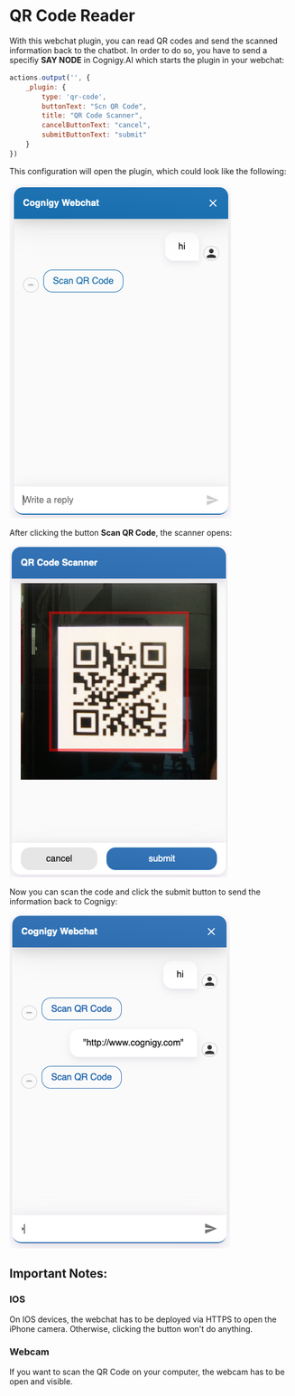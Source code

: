 # QR Code Reader

With this webchat plugin, you can read QR codes and send the scanned information back to the chatbot.
In order to do so, you have to send a specifiy **SAY NODE** in Cognigy.AI which starts the plugin in your webchat:
```javascript
actions.output('', {
    _plugin: {
        type: 'qr-code',
        buttonText: "Scn QR Code",
        title: "QR Code Scanner",
        cancelButtonText: "cancel",
        submitButtonText: "submit"
    }
})
```

This configuration will open the plugin, which could look like the following:

<img src="./docs/start.png">

After clicking the button **Scan QR Code**, the scanner opens:

<img src="./docs/scan.png">

Now you can scan the code and click the submit button to send the information back to Cognigy:

<img src="./docs/result.png">

## Important Notes:

### IOS

On IOS devices, the webchat has to be deployed via HTTPS to open the iPhone camera. Otherwise, clicking the button won't do anything.

### Webcam

If you want to scan the QR Code on your computer, the webcam has to be open and visible.